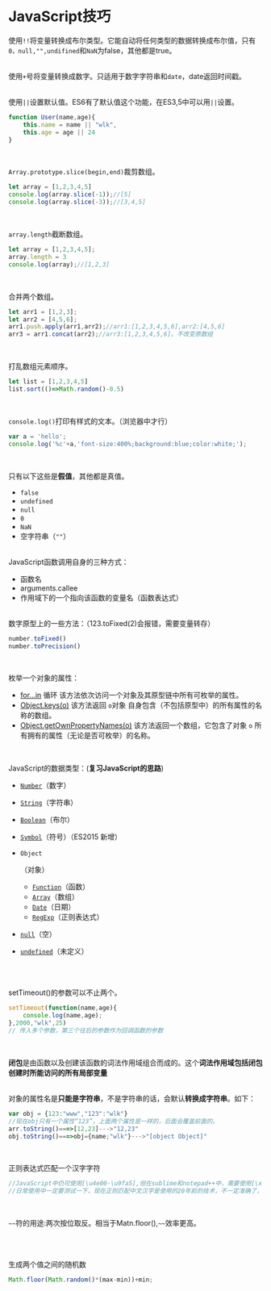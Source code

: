 # JavaScript技巧

使用`!!`将变量转换成布尔类型。它能自动将任何类型的数据转换成布尔值，只有`0，null,"",undifined`和`NaN`为false，其他都是true。
<br/><br/>


使用`+`号将变量转换成数字。只适用于数字字符串和`date`，date返回时间戳。
<br/><br/>


使用`||`设置默认值。ES6有了默认值这个功能，在ES3,5中可以用`||`设置。
```javascript
function User(name,age){
    this.name = name || "wlk",
    this.age = age || 24
}
```
<br/>


`Array.prototype.slice(begin,end)`裁剪数组。

```javascript
let array = [1,2,3,4,5]
console.log(array.slice(-1));//[5]
console.log(array.slice(-3));//[3,4,5]
```
<br/>


`array.length`截断数组。

```javascript
let array = [1,2,3,4,5];
array.length = 3
console.log(array);//[1,2,3]
```
<br/>


合并两个数组。

```javascript
let arr1 = [1,2,3];
let arr2 = [4,5,6];
arr1.push.apply(arr1,arr2);//arr1:[1,2,3,4,5,6],arr2:[4,5,6]
arr3 = arr1.concat(arr2);//arr3:[1,2,3,4,5,6]。不改变原数组
```
<br/>


打乱数组元素顺序。
```javascript
let list = [1,2,3,4,5]
list.sort(()=>Math.random()-0.5)
```
<br/>


`console.log()`打印有样式的文本。（浏览器中才行）
```javascript
var a = 'hello';
console.log('%c'+a,'font-size:400%;background:blue;color:white;');
```
<br/>


只有以下这些是**假值**，其他都是真值。
- `false`
- `undefined`
- `null`
- `0`
- `NaN`
- 空字符串（`""`）
<br/><br/>


JavaScript函数调用自身的三种方式：
- 函数名
- arguments.callee
- 作用域下的一个指向该函数的变量名（函数表达式）
<br/><br/>


数字原型上的一些方法：（123.toFixed(2)会报错，需要变量转存）
```javascript
number.toFixed()
number.toPrecision()
```
<br/>


枚举一个对象的属性：

- [for...in](https://developer.mozilla.org/zh-CN/docs/JavaScript/Reference/Statements/for...in) 循环
  该方法依次访问一个对象及其原型链中所有可枚举的属性。
- [Object.keys(o)](https://developer.mozilla.org/zh-CN/docs/JavaScript/Reference/Global_Objects/Object/keys)
  该方法返回 `o`对象 自身包含（不包括原型中）的所有属性的名称的数组。
- [Object.getOwnPropertyNames(o)](https://developer.mozilla.org/zh-CN/docs/JavaScript/Reference/Global_Objects/Object/getOwnPropertyNames)
  该方法返回一个数组，它包含了对象 `o` 所有拥有的属性（无论是否可枚举）的名称。

<br/>

JavaScript的数据类型：(**复习JavaScript的思路**)

- [`Number`](https://developer.mozilla.org/zh-CN/docs/Web/JavaScript/Reference/Global_Objects/Number)（数字）

- [`String`](https://developer.mozilla.org/zh-CN/docs/Web/JavaScript/Reference/String)（字符串）

- [`Boolean`](https://developer.mozilla.org/zh-CN/docs/Web/JavaScript/Reference/Boolean)（布尔）

- [`Symbol`](https://developer.mozilla.org/zh-CN/docs/Web/JavaScript/Reference/Global_Objects/Symbol)（符号）（ES2015 新增）

- `Object`

  （对象）

  - [`Function`](https://developer.mozilla.org/zh-CN/docs/Web/JavaScript/Reference/Function)（函数）
  - [`Array`](https://developer.mozilla.org/zh-CN/docs/Web/JavaScript/Reference/Array)（数组）
  - [`Date`](https://developer.mozilla.org/zh-CN/docs/Web/JavaScript/Reference/Date)（日期）
  - [`RegExp`](https://developer.mozilla.org/zh-CN/docs/Web/JavaScript/Reference/RegExp)（正则表达式）

- [`null`](https://developer.mozilla.org/zh-CN/docs/Web/JavaScript/Reference/Global_Objects/null)（空）

- [`undefined`](https://developer.mozilla.org/zh-CN/docs/Web/JavaScript/Reference/Global_Objects/undefined)（未定义）

<br/><br/>

setTimeout()的参数可以不止两个。

```javascript
setTimeout(function(name,age){
	console.log(name,age);
},2000,"wlk",25)
// 传入多个参数，第三个往后的参数作为回调函数的参数
```
<br/>


**闭包**是由函数以及创建该函数的词法作用域组合而成的。这个**词法作用域包括闭包创建时所能访问的所有局部变量**
<br/><br/>


对象的属性名是**只能是字符串**，不是字符串的话，会默认**转换成字符串**。如下：

```javascript
var obj = {123:"www","123":"wlk"}
//现在obj只有一个属性“123”，上面两个属性是一样的，后面会覆盖前面的。
arr.toString()===>[12,23]--->"12,23"
obj.toString()===>obj={name;"wlk"}--->"[object Object]"
```

<br/>

正则表达式匹配一个汉字字符

```JavaScript
//JavaScript中仍可使用[\u4e00-\u9fa5],但在sublime和notepad++中，需要使用[\x{4e00}-\x{9fa5}]。
//日常使用中一定要测试一下，现在正则匹配中文汉字是使用的20年前的技术，不一定准确了，特别是其他语言中。
```
<br/>


`~~`符的用途:两次按位取反。相当于Matn.floor(),`~~`效率更高。

<br/><br/>

生成两个值之间的随机数

```javascript
Math.floor(Math.random()*(max-min))+min;
```



